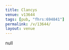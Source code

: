 ```yaml
---
title: Clancys
venue: v13644
tags: [pub, "fhrs:694841"]
permalink: /v/13644/
layout: venue
---
```

null